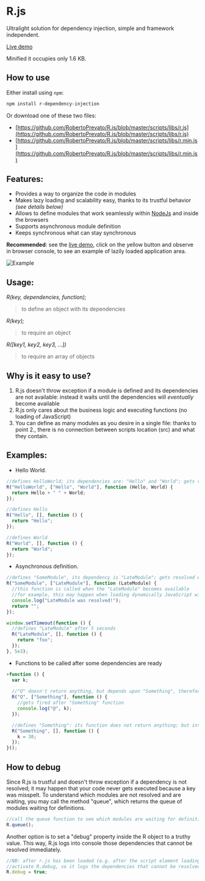 # R.js
Ultralight solution for dependency injection, simple and framework independent.

[Live demo](https://robertoprevato.github.io/demos/rjs/index.html)

Minified it occupies only 1.6 KB.

## How to use
Either install using `npm`:

```bash
npm install r-dependency-injection
```

Or download one of these two files:
* [https://github.com/RobertoPrevato/R.js/blob/master/scripts/libs/r.js](https://github.com/RobertoPrevato/R.js/blob/master/scripts/libs/r.js)
* [https://github.com/RobertoPrevato/R.js/blob/master/scripts/libs/r.min.js](https://github.com/RobertoPrevato/R.js/blob/master/scripts/libs/r.min.js)

## Features:
- Provides a way to organize the code in modules
- Makes lazy loading and scalability easy, thanks to its trustful behavior _(see details below)_
- Allows to define modules that work seamlessly within [NodeJs](https://nodejs.org/) and inside the browsers
- Supports asynchronous module definition
- Keeps synchronous what can stay synchronous

**Recommended**: see the [live demo](https://robertoprevato.github.io/demos/rjs/index.html), click on the yellow button and observe in browser console, to see an example of lazily loaded application area. 

![Example](https://robertoprevato.github.io/demos/rjs/images/browser-console-network.png)

## Usage:
_R(key, dependencies, function);_
> to define an object with its dependencies

_R(key);_
> to require an object

_R([key1, key2, key3, ...])_
> to require an array of objects

## Why is it easy to use?
1. R.js doesn't throw exception if a module is defined and its dependencies are not available: instead it waits until the dependencies will _eventually_ become available
2. R.js only cares about the business logic and executing functions (no loading of JavaScript)
3. You can define as many modules as you desire in a single file: thanks to point 2., there is no connection between scripts location (src) and what they contain.

## Examples:
- Hello World.
```javascript
//defines HelloWorld; its dependencies are: "Hello" and "World"; gets resolved when both "Hello" and "World" becomes defined.
R("HelloWorld", ["Hello", "World"], function (Hello, World) {
  return Hello + " " + World;
});

//defines Hello
R("Hello", [], function () {
  return "Hello";
});

//defines World
R("World", [], function () {
  return "World";
});
```

- Asynchronous definition.
```javascript
//defines "SomeModule", its dependency is "LateModule"; gets resolved when "LateModule" becomes defined
R("SomeModule", ["LateModule"], function (LateModule) {
  //this function is called when the "LateModule" becomes available
  //for example, this may happen when loading dynamically JavaScript with an AJAX call
  console.log("LateModule was resolved!");
  return "";
});

window.setTimeout(function () {
  //defines "LateModule" after 5 seconds
  R("LateModule", [], function () {  
    return "foo";
  });
}, 5e3);
```
- Functions to be called after some dependencies are ready
```javascript
+function () {
  var k;
  
  //"Q" doesn't return anything, but depends upon "Something", therefore its function is called after "Something" function.
  R("Q", ["Something"], function () {
    //gets fired after "Something" function
    console.log("@", k);
  });

  //defines "Something": its function does not return anything; but interacts with external variable "k"
  R("Something", [], function () {
    k = 30;
  });
}();
```

## How to debug
Since R.js is trustful and doesn't throw exception if a dependency is not resolved; it may happen that your code never gets executed because a key was misspelt. To understand which modules are not resolved and are waiting, you may call the method "queue", which returns the queue of modules waiting for definitions.
```js
//call the queue function to see which modules are waiting for definitions of other modules
R.queue();
```
Another option is to set a "debug" property inside the R object to a truthy value. This way, R.js logs into console those dependencies that cannot be resolved immediately.
```js
//NB: after r.js has been loaded (e.g. after the script element loading r.js)
//activate R.debug, so it logs the dependencies that cannot be resolved immediately
R.debug = true;
```
